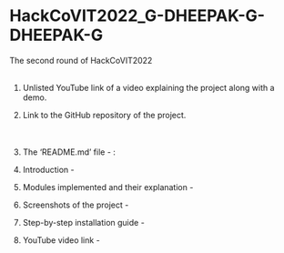 # HackCoVIT2022_G-DHEEPAK-G-DHEEPAK-G
The second round of HackCoVIT2022 <br><br>

1. Unlisted YouTube link of a video explaining the project along with a demo.<br>
2. Link to the GitHub repository of the project.<br>
<br><br>

1. The ‘README.md’ file - :<br>
2. Introduction - <br>
3. Modules implemented and their explanation - <br>
4. Screenshots of the project - <br>
5. Step-by-step installation guide - <br>
6. YouTube video link - <br>
